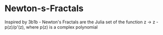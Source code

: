 # Newton-s-Fractals

Inspired by 3b1b - Newton's Fractals are the Julia set of the function z -> z - p(z)/p'(z), where p(z) is a complex polynomial
